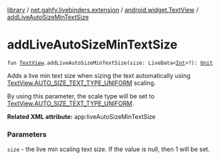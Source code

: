 [library](../../index.md) / [net.gahfy.livebinders.extension](../index.md) / [android.widget.TextView](index.md) / [addLiveAutoSizeMinTextSize](./add-live-auto-size-min-text-size.md)

# addLiveAutoSizeMinTextSize

`fun `[`TextView`](https://developer.android.com/reference/android/widget/TextView.html)`.addLiveAutoSizeMinTextSize(size: LiveData<`[`Int`](https://kotlinlang.org/api/latest/jvm/stdlib/kotlin/-int/index.html)`>?): `[`Unit`](https://kotlinlang.org/api/latest/jvm/stdlib/kotlin/-unit/index.html)

Adds a live min text size when sizing the text automatically using
[TextView.AUTO_SIZE_TEXT_TYPE_UNIFORM](https://developer.android.com/reference/android/widget/TextView.html#AUTO_SIZE_TEXT_TYPE_UNIFORM) scaling.

By using this parameter, the scale type will be set to [TextView.AUTO_SIZE_TEXT_TYPE_UNIFORM](https://developer.android.com/reference/android/widget/TextView.html#AUTO_SIZE_TEXT_TYPE_UNIFORM).

**Related XML attribute:** app:liveAutoSizeMinTextSize

### Parameters

`size` - the live min scaling text size. If the value is null, then 1 will be set.